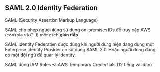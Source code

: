 ## SAML 2.0 Identity Federation

SAML (Security Assertion Markup Language)

SAML cho phép người dùng sử dụng on-premises IDs để truy cập AWS (console và CLI) một cách **gián tiếp**

SAML Identity Federation được dùng khi người dùng hiện đang dùng một Enterprise Identity Provider có sử dụng SAML 2.0. Hoặc người dùng đang có một đội ngũ để quản lý identity. 

SAML dùng IAM Roles và AWS Temporary Credentials (12 tiếng validity)

